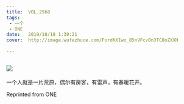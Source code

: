 ```yaml
---
title:	VOL.2568
tags:
 - 一个
 - ONE
date:	2019/10/18 1:39:21
cover:	http://image.wufazhuce.com/FordKXIwo_85nVFcvOn3TC8oZXXH

---
```

![](http://image.wufazhuce.com/FordKXIwo_85nVFcvOn3TC8oZXXH)
---

一个人就是一片荒原，偶尔有房客，有雷声，有春暖花开。
 
Reprinted from ONE
